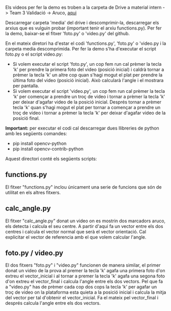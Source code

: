 Els videos per fer la demo es troben a la carpeta de Drive a material intern -> Team 3 Validació -> Aruco, [aqui](https://drive.google.com/drive/folders/13qfh2iZuN18NB4eX2Uu5K_UMZ6QVMspi)

Descarregar carpeta 'media' del drive i descomprimir-la, descarregar els arxius que es vulguin probar (important tenir el arxiu functions.py). Per fer la demo, baixar-se el fitxer 'foto.py' o 'video.py' del github.

En el mateix diretori ha d'estar el codi 'functions.py', 'foto.py' o 'video.py i la carpeta media descomprimida. Per fer la demo s'ha d'executar el script foto.py o el script video.py:
  - Si volem executar el script 'foto.py', un cop fem run cal prèmer la tecla 'k' per prendre la primera foto del video (posició inicial) i caldrà tornar a prèmer la tecla 'k' un altre cop quan s'hagi mogut el plat per prendre la última foto del video (posició inicial). Això calcularà l'angle i el mostrara per pantalla.
  - Si volem executar el script 'video.py', un cop fem run cal prèmer la tecla 'k' per començar a prendre un troç de video i tornar a prèmer la tecla 'k' per deixar d'agafar video de la posició inicial. Després tornar a prèmer tecla 'k' quan s'hagi mogut el plat per tornar a començar a prendre un troç de video i tornar a prèmer la tecla 'k' per deixar d'agafar video de la posició final.

**Important:** per executar el codi cal descarregar dues llibreries de python amb les següents comandes:
  - pip install opencv-python
  - pip install opencv-contrib-python
  
  
Aquest directori conté els següents scripts:

## functions.py
El fitxer "functions.py" inclou únicament una serie de funcions que són de utilitat en els altres fitxers.

## calc_angle.py
El fitxer "calc_angle.py" donat un video on es mostrin dos marcadors aruco, els detecta i calcula el seu centre. A partir d'aqui fa un vector entre els dos centres i calcula el vector normal que serà el vector orientació. Cal explicitar el vector de referencia amb el que volem calcular l'angle.

## foto.py / video.py
El dos fitxers "foto.py" i "video.py" funcionen de manera similar, el primer donat un video de la prova al premer la tecla 'k' agafa una primera foto d'on extreu el vector_inicial i al tornar a premer la tecla 'k' agafa una segona foto d'on extreu el vector_final i calcula l'angle entre els dos vectors. 
Pel que fa a "video.py" has de prèmer cada cop dos cops la tecla 'k' per agafar un troç de video on la plataforma esta quieta a la posició inicial i calcula la mitja del vector per tal d'obtenir el vector_inicial. Fa el mateix pel vector_final i després calcula l'angle entre els dos vectors.
